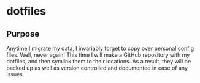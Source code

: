 # dotfiles
## Purpose

Anytime I migrate my data, I invariably forget to copy over personal config files. Well, never again! This time I will make a GitHub repository with my dotfiles, and then symlink them to their locations. As a result, they will be backed up as well as version controlled and documented in case of any issues.
